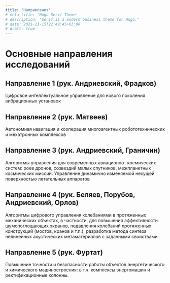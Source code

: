 ```yaml
---
title: "Направления"
# meta_title: 'Hugo Serif Theme'
# description: "Serif is a modern business theme for Hugo."
# date: 2021-11-15T22:49:45+03:00
# draft: true
---
```




# Основные направления исследований

## Направление 1 (рук. Андриевский, Фрадков)

Цифровое интеллектуальное управление для нового
поколения вибрационных установок

## Направление 2 (рук. Матвеев)

Автономная навигация и кооперация многоагентных
робототехнических и мехатронных комплексов

## Направление 3 (рук. Андриевский, Граничин)

Алгоритмы управления для современных авиационно-
космических систем: роев дронов, созвездий малых
спутников, межпланетных космических миссий.
Управление динамично изменяемой несущей
поверхностью летательных аппаратов

## Направление 4 (рук. Беляев, Порубов, Андриевский, Орлов)

Алгоритмы цифрового управления колебаниями в
протяженных механических объектах, в частности, для
повышения эффективности шумопоглощающих экранов,
подавления колебаний протяженных конструкций
(мостов, кранов и т.п.); разработка метода синтеза
нелинейных акустических метаматериалов с
заданными свойствами

## Направление 5 (рук. Фуртат)

Повышение точности и безопасности работы объектов
энергетического и химического машиностроения: в т.ч.
комплексы энергомашин и ректификационные колонны.



